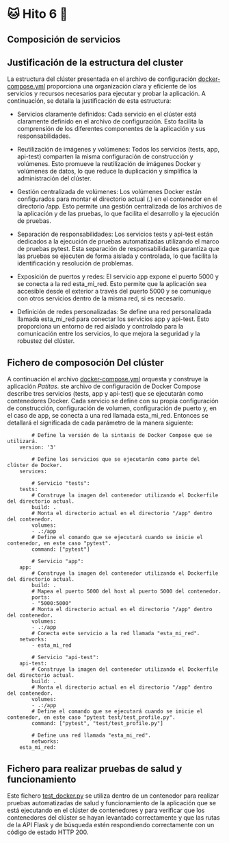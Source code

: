 # :cat: Hito 6 :dog:

## Composición de servicios

## Justificación de la estructura del cluster

La estructura del clúster presentada en el archivo de configuración [docker-compose.yml](https://github.com/faguilera1952/CC-ProyectoPatitas/blob/main/docker-compose.yml) proporciona una organización clara y eficiente de los servicios y recursos necesarios para ejecutar y probar la aplicación. A continuación, se detalla la justificación de esta estructura:

- Servicios claramente definidos: Cada servicio en el clúster está claramente definido en el archivo de configuración. Esto facilita la comprensión de los diferentes componentes de la aplicación y sus responsabilidades.

- Reutilización de imágenes y volúmenes: Todos los servicios (tests, app, api-test) comparten la misma configuración de construcción y volúmenes. Esto promueve la reutilización de imágenes Docker y volúmenes de datos, lo que reduce la duplicación y simplifica la administración del clúster.

- Gestión centralizada de volúmenes: Los volúmenes Docker están configurados para montar el directorio actual (.) en el contenedor en el directorio /app. Esto permite una gestión centralizada de los archivos de la aplicación y de las pruebas, lo que facilita el desarrollo y la ejecución de pruebas.

- Separación de responsabilidades: Los servicios tests y api-test están dedicados a la ejecución de pruebas automatizadas utilizando el marco de pruebas pytest. Esta separación de responsabilidades garantiza que las pruebas se ejecuten de forma aislada y controlada, lo que facilita la identificación y resolución de problemas.

- Exposición de puertos y redes: El servicio app expone el puerto 5000 y se conecta a la red esta_mi_red. Esto permite que la aplicación sea accesible desde el exterior a través del puerto 5000 y se comunique con otros servicios dentro de la misma red, si es necesario.

- Definición de redes personalizadas: Se define una red personalizada llamada esta_mi_red para conectar los servicios app y api-test. Esto proporciona un entorno de red aislado y controlado para la comunicación entre los servicios, lo que mejora la seguridad y la robustez del clúster.

## Fichero de composoción Del clúster

A continuación el archivo [docker-compose.yml](https://github.com/faguilera1952/CC-ProyectoPatitas/blob/main/docker-compose.yml) orquesta y construye la aplicación _Patitas_. ste archivo de configuración de Docker Compose describe tres servicios (tests, app y api-test) que se ejecutarán como contenedores Docker. Cada servicio se define con su propia configuración de construcción, configuración de volumen, configuración de puerto y, en el caso de app, se conecta a una red llamada esta_mi_red. Entonces se detallará el significada de cada parámetro de la manera siguiente:

```text
        # Define la versión de la sintaxis de Docker Compose que se utilizará.
    version: '3'

        # Define los servicios que se ejecutarán como parte del clúster de Docker.
    services:

        # Servicio "tests":
    tests:
        # Construye la imagen del contenedor utilizando el Dockerfile del directorio actual.
        build: .
        # Monta el directorio actual en el directorio "/app" dentro del contenedor.
        volumes:
        - .:/app
        # Define el comando que se ejecutará cuando se inicie el contenedor, en este caso "pytest".
        command: ["pytest"]

        # Servicio "app":
    app:
        # Construye la imagen del contenedor utilizando el Dockerfile del directorio actual.
        build: .
        # Mapea el puerto 5000 del host al puerto 5000 del contenedor.
        ports:
        - "5000:5000"
        # Monta el directorio actual en el directorio "/app" dentro del contenedor.
        volumes:
        - .:/app
        # Conecta este servicio a la red llamada "esta_mi_red".
    networks:
        - esta_mi_red

        # Servicio "api-test":
    api-test:
        # Construye la imagen del contenedor utilizando el Dockerfile del directorio actual.
        build: .
        # Monta el directorio actual en el directorio "/app" dentro del contenedor.
        volumes:
        - .:/app
        # Define el comando que se ejecutará cuando se inicie el contenedor, en este caso "pytest test/test_profile.py".
        command: ["pytest", "test/test_profile.py"]

        # Define una red llamada "esta_mi_red".
        networks:
    esta_mi_red:

```

## Fichero para realizar pruebas de salud y funcionamiento

Este fichero [test_docker.py](https://github.com/faguilera1952/CC-ProyectoPatitas/blob/main/test/test_docker.py) se utiliza dentro de un contenedor para realizar pruebas automatizadas de salud y funcionamiento de la aplicación que se está ejecutando en el clúster de contenedores y para verificar que los contenedores del clúster se hayan levantado correctamente y que las rutas de la API Flask y de búsqueda estén respondiendo correctamente con un código de estado HTTP 200.
